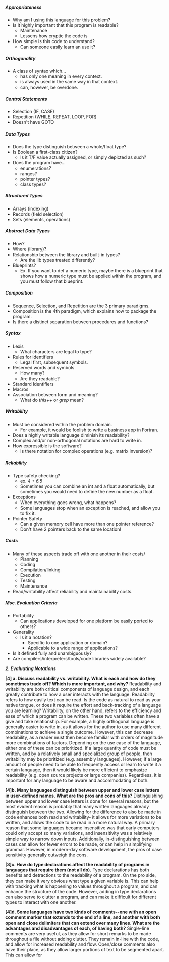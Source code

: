 ##### Appropriateness
- Why am I using this language for this problem?
- Is it highly important that this program is readable?
	- Maintenance
	- Lessens how cryptic the code is
- How simple is this code to understand?
	- Can someone easily learn an use it?
##### Orthogonality
- A class of syntax which...
	- has only one meaning in every context.
	- is always used in the same way in that context.
	- can, however, be overdone.
##### Control Statements
- Selection (IF, CASE)
- Repetition (WHILE, REPEAT, LOOP, FOR)
- Doesn't have GOTO
##### Data Types
- Does the type distinguish between a whole/float type?
- Is Boolean a first-class citizen?
	- Is it T/F value actually assigned, or simply depicted as such?
- Does the program have...
	- enumerations?
	- ranges?
	- pointer types?
	- class types?
##### Structured Types
- Arrays (indexing)
- Records (field selection)
- Sets (elements, operations)
##### Abstract Data Types
- How?
- Where (library)?
- Relationship between the library and built-in types?
	- Are the lib types treated differently?
- Blueprints?
	- Ex. If you want to def a numeric type, maybe there is a blueprint that shows how a numeric type must be applied within the program, and you must follow that blueprint.
##### Composition
- Sequence, Selection, and Repetition are the 3 primary paradigms.
- Composition is the 4th paradigm, which explains how to package the program.
- Is there a distinct separation between procedures and functions?
##### Syntax
- Lexis
	- What characters are legal to type?
- Rules for identifiers
	- Legal first, subsequent symbols.
- Reserved words and symbols
	- How many?
	- Are they readable?
- Standard Identifiers
- Macros
- Association between form and meaning?
	- What do *this++* or *grep* mean?
##### Writability
- Must be considered within the problem domain.
	- For example, it would be foolish to write a business app in Fortran.
- Does a highly writable language diminish its readability?
- Complex and/or non-orthogonal notations are hard to write in.
- How expressible is the software?
	- Is there notation for complex operations (e.g. matrix inversion)?
##### Reliability
- Type safety checking?
	- ex. *4 + 6.5*
	- Sometimes you can combine an int and a float automatically, but sometimes you would need to define the new number as a float.
- Exceptions
	- When everything goes wrong, what happens?
	- Some languages stop when an exception is reached, and allow you to fix it.
- Pointer Safety
	- Can a given memory cell have more than one pointer reference?
	- Don't have 2 pointers back to the same location!
##### Costs
- Many of these aspects trade off with one another in their costs/
	- Planning
	- Coding
	- Compilation/linking
	- Execution
	- Testing
	- Maintenance
- Read/writability affect reliability and maintainability costs.
##### Msc. Evaluation Criteria
- Portability
	- Can applications developed for one platform be easily ported to others?
- Generality
	- Is it a notation?
		- Specific to one application or domain?
		- Applicable to a wide range of applications?
- Is it defined fully and unambiguously?
- Are compilers/interpreters/tools/code libraries widely available?

***2. Evaluating Notations***

**[4] a. Discuss readability vs. writability. What is each and how do they sometimes trade off? Which is more important, and why?**
	Readability and writability are both critical components of language design, and each greatly contribute to how a user interacts with the language. Readability refers to how easily text can be read. Is the code as natural to read as your native tongue, or does it require the effort and back-tracking of a language you are learning? Writability, on the other hand, refers to the efficiency and ease of which a program can be written. These two variables often have a give and take relationship. For example, a highly orthogonal language is generally easier to write in, as it allows for the author to use many different combinations to achieve a single outcome. However, this can decrease readability, as a reader must then become familiar with orders of magnitude more combinations of factors. Depending on the use case of the language, either one of these can be prioritized. If a large quantity of code must be written, and by a relatively small and specialized group of people, then writability may be prioritized (e.g. assembly languages). However, if a large amount of people need to be able to frequently access or learn to write it a certain language, then it would likely be more efficient to emphasize readability (e.g. open source projects or large companies). Regardless, it is important for any language to be aware and accommodating of both.

**[4]b. Many languages distinguish between upper and lower case letters in user-defined names. What are the pros and cons of this?**
	Distinguishing between upper and lower case letters is done for several reasons, but the most evident reason is probably that many written languages already distinguish between the two. Allowing for the difference to also be made in code enhances both read and writability- it allows for more variations to be written, and allows the code to be read in a more natural way. A primary reason that some languages became insensitive was that early computers could only accept so many variations, and insensitivity was a relatively simple way to narrow down inputs. Additionally, in-distinguishing between cases can allow for fewer errors to be made, or can help in simplifying grammar. However, in modern-day software development, the pros of case sensitivity generally outweigh the cons.
	
**[3]c. How do type declarations affect the readability of programs in languages that require them (not all do).**
	Type declarations has both benefits and detractions to the readability of a program. On the pro side, they can make it very obvious what type a given variable is. This can help with tracking what is happening to values throughout a program, and can enhance the structure of the code. However, adding in type declarations can also serve to clutter a program, and can make it difficult for different types to interact with one another.
	
**[4]d. Some languages have two kinds of comments--one with an open comment marker that extends to the end of a line, and another with both open and close delimiters that can extend over many lines. What are the advantages and disadvantages of each, of having both?**
	Single-line comments are very useful, as they allow for short remarks to be made throughout a file without adding clutter. They remain in-line with the code, and allow for increased readability and flow. Open/close comments also have their place, as they allow larger portions of text to be segmented apart. This can allow for 